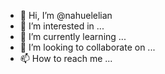 - 👋 Hi, I’m @nahuelelian
- 👀 I’m interested in ...
- 🌱 I’m currently learning ...
- 💞️ I’m looking to collaborate on ...
- 📫 How to reach me ...

<!---
nahuelelian/nahuelelian is a ✨ special ✨ repository because its `README.md` (this file) appears on your GitHub profile.
You can click the Preview link to take a look at your changes.
--->
